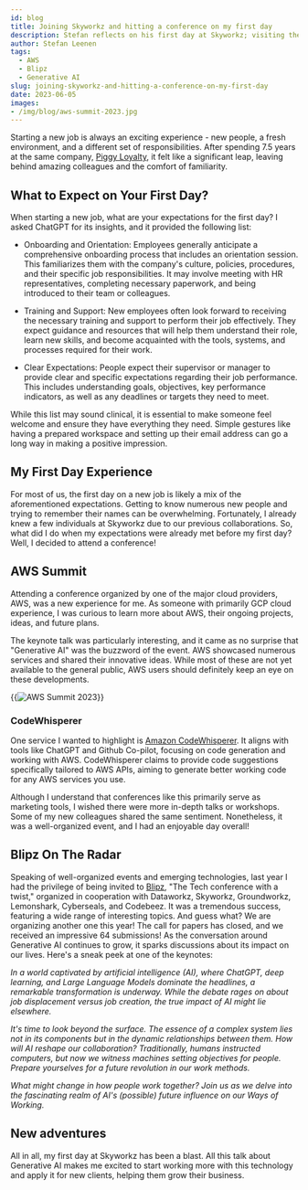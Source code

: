 ```yaml
---
id: blog
title: Joining Skyworkz and hitting a conference on my first day
description: Stefan reflects on his first day at Skyworkz; visiting the AWS Summit in Amsterdam and looking ahead to Blipz Conference.
author: Stefan Leenen
tags:
  - AWS
  - Blipz
  - Generative AI
slug: joining-skyworkz-and-hitting-a-conference-on-my-first-day
date: 2023-06-05
images:
- /img/blog/aws-summit-2023.jpg
---
```


Starting a new job is always an exciting experience - new people, a fresh environment, and a different set of responsibilities. After spending 7.5 years at the same company, [Piggy Loyalty](https://www.piggy.eu), it felt like a significant leap, leaving behind amazing colleagues and the comfort of familiarity.

## What to Expect on Your First Day?

When starting a new job, what are your expectations for the first day? I asked ChatGPT for its insights, and it provided the following list:

* Onboarding and Orientation: Employees generally anticipate a comprehensive onboarding process that includes an orientation session. This familiarizes them with the company's culture, policies, procedures, and their specific job responsibilities. It may involve meeting with HR representatives, completing necessary paperwork, and being introduced to their team or colleagues.

* Training and Support: New employees often look forward to receiving the necessary training and support to perform their job effectively. They expect guidance and resources that will help them understand their role, learn new skills, and become acquainted with the tools, systems, and processes required for their work.

* Clear Expectations: People expect their supervisor or manager to provide clear and specific expectations regarding their job performance. This includes understanding goals, objectives, key performance indicators, as well as any deadlines or targets they need to meet.

While this list may sound clinical, it is essential to make someone feel welcome and ensure they have everything they need. Simple gestures like having a prepared workspace and setting up their email address can go a long way in making a positive impression.

## My First Day Experience
For most of us, the first day on a new job is likely a mix of the aforementioned expectations. Getting to know numerous new people and trying to remember their names can be overwhelming. Fortunately, I already knew a few individuals at Skyworkz due to our previous collaborations. So, what did I do when my expectations were already met before my first day? Well, I decided to attend a conference!

## AWS Summit
Attending a conference organized by one of the major cloud providers, AWS, was a new experience for me. As someone with primarily GCP cloud experience, I was curious to learn more about AWS, their ongoing projects, ideas, and future plans.

The keynote talk was particularly interesting, and it came as no surprise that "Generative AI" was the buzzword of the event. AWS showcased numerous services and shared their innovative ideas. While most of these are not yet available to the general public, AWS users should definitely keep an eye on these developments.

{{<img src="/img/blog/aws-summit-2023.jpg" class="img-fluid" title="AWS Summit 2023" >}}

### CodeWhisperer
One service I wanted to highlight is [Amazon CodeWhisperer](https://aws.amazon.com/codewhisperer/). It aligns with tools like ChatGPT and Github Co-pilot, focusing on code generation and working with AWS. CodeWhisperer claims to provide code suggestions specifically tailored to AWS APIs, aiming to generate better working code for any AWS services you use.

Although I understand that conferences like this primarily serve as marketing tools, I wished there were more in-depth talks or workshops. Some of my new colleagues shared the same sentiment. Nonetheless, it was a well-organized event, and I had an enjoyable day overall!

## Blipz On The Radar
Speaking of well-organized events and emerging technologies, last year I had the privilege of being invited to [Blipz](https://www.blipz.io/), "The Tech conference with a twist," organized in cooperation with Dataworkz, Skyworkz, Groundworkz, Lemonshark, Cyberseals, and Codebeez. It was a tremendous success, featuring a wide range of interesting topics. And guess what? We are organizing another one this year! The call for papers has closed, and we received an impressive 64 submissions! As the conversation around Generative AI continues to grow, it sparks discussions about its impact on our lives. Here's a sneak peek at one of the keynotes:

*In a world captivated by artificial intelligence (AI), where ChatGPT, deep learning, and Large Language Models dominate the headlines, a remarkable transformation is underway. While the debate rages on about job displacement versus job creation, the true impact of AI might lie elsewhere.*

*It's time to look beyond the surface. The essence of a complex system lies not in its components but in the dynamic relationships between them. How will AI reshape our collaboration? Traditionally, humans instructed computers, but now we witness machines setting objectives for people. Prepare yourselves for a future revolution in our work methods.*

*What might change in how people work together? Join us as we delve into the fascinating realm of AI's (possible) future influence on our Ways of Working.*

## New adventures

All in all, my first day at Skyworkz has been a blast. All this talk about Generative AI makes me excited to start working more with this technology and apply it for new clients, helping them grow their business.
